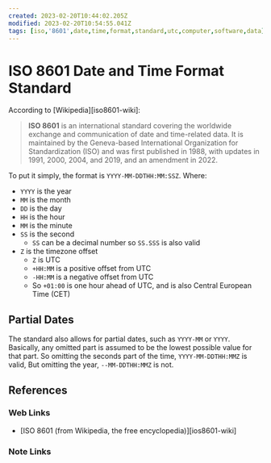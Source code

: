 ```yaml
---
created: 2023-02-20T10:44:02.205Z
modified: 2023-02-20T10:54:55.041Z
tags: [iso,'8601',date,time,format,standard,utc,computer,software,data]
---
```

# ISO 8601 Date and Time Format Standard

According to [Wikipedia][iso8601-wiki]:

>**ISO 8601** is an international standard covering the worldwide exchange and
>communication of date and time-related data.
>It is maintained by the Geneva-based International Organization for
>Standardization (ISO) and was first published in 1988,
>with updates in 1991, 2000, 2004, and 2019, and an amendment in 2022.

To put it simply, the format is `YYYY-MM-DDTHH:MM:SSZ`.
Where:

* `YYYY` is the year
* `MM` is the month
* `DD` is the day
* `HH` is the hour
* `MM` is the minute
* `SS` is the second
  * `SS` can be a decimal number so `SS.SSS` is also valid
* `Z` is the timezone offset
  * `Z` is UTC
  * `+HH:MM` is a positive offset from UTC
  * `-HH:MM` is a negative offset from UTC
  * So `+01:00` is one hour ahead of UTC, and is also Central European Time (CET)

## Partial Dates

The standard also allows for partial dates, such as `YYYY-MM` or `YYYY`.
Basically,
any omitted part is assumed to be the lowest possible value for that part.
So omitting the seconds part of the time, `YYYY-MM-DDTHH:MMZ` is valid,
But omitting the year, `--MM-DDTHH:MMZ` is not.

## References

### Web Links

* [ISO 8601 (from Wikipedia, the free encyclopedia)][ios8601-wiki]

<!-- Hidden References -->
[ios860i]: https://en.wikipedia.org/wiki/ISO_8601 "ISO 8601 (from Wikipedia, the free encyclopedia"

### Note Links

<!-- Hidden References -->
